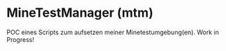 # MineTestManager (mtm)

POC eines Scripts zum aufsetzen meiner Minetestumgebung(en). 
Work in Progress!